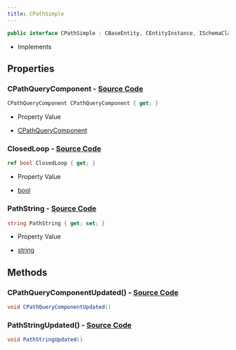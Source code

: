 ```yaml
---
title: CPathSimple
---
```


```csharp
public interface CPathSimple : CBaseEntity, CEntityInstance, ISchemaClass<CEntityInstance>, ISchemaClass<CBaseEntity>, ISchemaClass<CPathSimple>, ISchemaField, ISchemaClass, INativeHandle
```

- Implements

## Properties

### **CPathQueryComponent** - [Source Code](https://github.com/swiftly-solution/swiftlys2/blob/main/managed/src/SwiftlyS2.Generated/Schemas/Interfaces/CPathSimple.cs#L16)

```csharp
CPathQueryComponent CPathQueryComponent { get; }
```

- Property Value

- [CPathQueryComponent](/docs/api/shared/schemadefinitions/cpathquerycomponent)

### **ClosedLoop** - [Source Code](https://github.com/swiftly-solution/swiftlys2/blob/main/managed/src/SwiftlyS2.Generated/Schemas/Interfaces/CPathSimple.cs#L20)

```csharp
ref bool ClosedLoop { get; }
```

- Property Value

- [bool](https://learn.microsoft.com/dotnet/api/system.boolean)

### **PathString** - [Source Code](https://github.com/swiftly-solution/swiftlys2/blob/main/managed/src/SwiftlyS2.Generated/Schemas/Interfaces/CPathSimple.cs#L18)

```csharp
string PathString { get; set; }
```

- Property Value

- [string](https://learn.microsoft.com/dotnet/api/system.string)

## Methods

### **CPathQueryComponentUpdated()** - [Source Code](https://github.com/swiftly-solution/swiftlys2/blob/main/managed/src/SwiftlyS2.Generated/Schemas/Interfaces/CPathSimple.cs#L22)

```csharp
void CPathQueryComponentUpdated()
```

### **PathStringUpdated()** - [Source Code](https://github.com/swiftly-solution/swiftlys2/blob/main/managed/src/SwiftlyS2.Generated/Schemas/Interfaces/CPathSimple.cs#L23)

```csharp
void PathStringUpdated()
```

